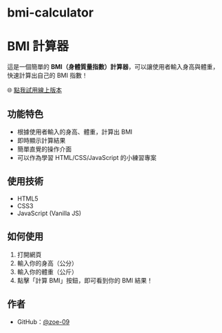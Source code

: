 # bmi-calculator

# BMI 計算器

這是一個簡單的 **BMI（身體質量指數）計算器**，可以讓使用者輸入身高與體重，快速計算出自己的 BMI 指數！

🌐 [點我試用線上版本](https://zoe-09.github.io/bmi-calculator/)  

## 功能特色

- 根據使用者輸入的身高、體重，計算出 BMI
- 即時顯示計算結果
- 簡單直覺的操作介面
- 可以作為學習 HTML/CSS/JavaScript 的小練習專案

## 使用技術

- HTML5
- CSS3
- JavaScript (Vanilla JS)

## 如何使用

1. 打開網頁
2. 輸入你的身高（公分）
3. 輸入你的體重（公斤）
4. 點擊「計算 BMI」按鈕，即可看到你的 BMI 結果！

## 作者

- GitHub：[@zoe-09](https://github.com/zoe-09)

